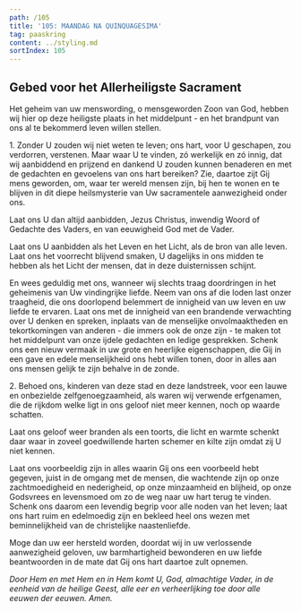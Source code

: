 ```yaml
---
path: /105
title: '105: MAANDAG NA QUINQUAGESIMA'
tag: paaskring
content: ../styling.md
sortIndex: 105
---
```


## Gebed voor het Allerheiligste Sacrament

Het geheim van uw menswording, o mensgeworden Zoon van God, hebben wij hier op deze heiligste plaats in het middelpunt - en het brandpunt van ons al te bekommerd leven willen stellen.

1\. Zonder U zouden wij niet weten te leven; ons hart, voor U geschapen, zou verdorren, verstenen. Maar waar U te vinden, zó werkelijk en zó innig, dat wij aanbiddend en prijzend en dankend U zouden kunnen benaderen en met de gedachten en gevoelens van ons hart bereiken? Zie, daartoe zijt Gij mens geworden, om, waar ter wereld mensen zijn, bij hen te wonen en te blijven in dit diepe heilsmysterie van Uw sacramentele aanwezigheid onder ons.

Laat ons U dan altijd aanbidden, Jezus Christus, inwendig Woord of Gedachte des Vaders, en van eeuwigheid God met de Vader.

Laat ons U aanbidden als het Leven en het Licht, als de bron van alle leven. Laat ons het voorrecht blijvend smaken, U dagelijks in ons midden te hebben als het Licht der mensen, dat in deze duisternissen schijnt.

En wees geduldig met ons, wanneer wij slechts traag doordringen in het geheimenis van Uw vindingrijke liefde. Neem van ons af die loden last onzer traagheid, die ons doorlopend belemmert de innigheid van uw leven en uw liefde te ervaren. Laat ons met de innigheid van een brandende verwachting over U denken en spreken, inplaats van de menselijke onvolmaaktheden en tekortkomingen van anderen - die immers ook de onze zijn - te maken tot het middelpunt van onze ijdele gedachten en ledige gesprekken. Schenk ons een nieuw vermaak in uw grote en heerlijke eigenschappen, die Gij in een gave en edele menselijkheid ons hebt willen tonen, door in alles aan ons mensen gelijk te zijn behalve in de zonde.

2\. Behoed ons, kinderen van deze stad en deze landstreek, voor een lauwe en onbezielde zelfgenoegzaamheid, als waren wij verwende erfgenamen, die de rijkdom welke ligt in ons geloof niet meer kennen, noch op waarde schatten.

Laat ons geloof weer branden als een toorts, die licht en warmte schenkt daar waar in zoveel goedwillende harten schemer en kilte zijn omdat zij U niet kennen.

Laat ons voorbeeldig zijn in alles waarin Gij ons een voorbeeld hebt gegeven, juist in de omgang met de mensen, die wachtende zijn op onze zachtmoedigheid en nederigheid, op onze minzaamheid en blijheid, op onze Godsvrees en levensmoed om zo de weg naar uw hart terug te vinden. Schenk ons daarom een levendig begrip voor alle noden van het leven; laat ons hart ruim en edelmoedig zijn en bekleed heel ons wezen met beminnelijkheid van de christelijke naastenliefde.

Moge dan uw eer hersteld worden, doordat wij in uw verlossende aanwezigheid geloven, uw barmhartigheid bewonderen en uw liefde beantwoorden in de mate dat Gij ons hart daartoe zult opnemen.

_Door Hem en met Hem en in Hem komt U, God, almachtige Vader, in de eenheid van de heilige Geest, alle eer en verheerlijking toe door alle eeuwen der eeuwen. Amen._
